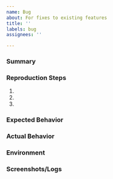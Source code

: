 ```yaml
---
name: Bug
about: For fixes to existing features
title: ''
labels: bug
assignees: ''

---
```


### Summary


### Reproduction Steps
1.
2.
3.

### Expected Behavior


### Actual Behavior


### Environment


### Screenshots/Logs
